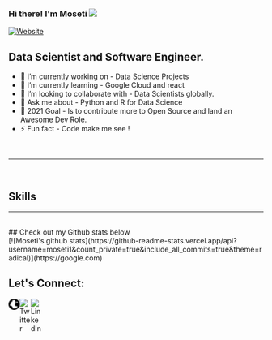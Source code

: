 ### Hi there! I'm Moseti <img src="https://media.giphy.com/media/hvRJCLFzcasrR4ia7z/giphy.gif" width="25px">
[![Website](https://img.shields.io/badge/Text-Text-green?style=flat-square)](https://google.com)


## Data Scientist and Software Engineer.
- 🔭 I’m currently working on -  Data Science Projects 
- 🌱 I’m currently learning -  Google Cloud and  react
- 👯 I’m looking to collaborate with - Data Scientists globally.
- 💬 Ask me about - Python and R for Data Science
- 🥅 2021 Goal -  Is to contribute more to Open Source and land an Awesome Dev Role.
- ⚡ Fun fact - Code make me see !
<br />

<hr />
<br />

## Skills 

<hr/>
<br/>
<!-- ❔❔❔❔ means username in below README.md -->
<!-- Also feel free to update second URL to any URL -->
## Check out my Github stats below 
<br/>
[![Moseti's github stats](https://github-readme-stats.vercel.app/api?username=moseti1&count_private=true&include_all_commits=true&theme=radical)](https://google.com)

## Let's Connect:

[<img align="left" alt="Github" width="22px" src="https://raw.githubusercontent.com/iconic/open-iconic/master/svg/globe.svg" />][github]
[<img align="left" alt="Twitter" width="22px" src="https://cdn.jsdelivr.net/npm/simple-icons@v3/icons/twitter.svg" />][twitter]
[<img align="left" alt="LinkedIn" width="22px" src="https://cdn.jsdelivr.net/npm/simple-icons@v3/icons/linkedin.svg" />][linkedin]

<br />
 

<!-- Optional if you have blogs -->

<!-- BLOG-POST-LIST:START -->
<!-- BLOG-POST-LIST:END -->

<!-- This section you create this variables that are used above -->
[website]: https://google.com
[twitter]: https://twitter.com/DerrickMoseti1
[linkedin]: https://www.linkedin.com/in/derrick-moseti-b81bb7191/

[github]: https://github.com/moseti1


